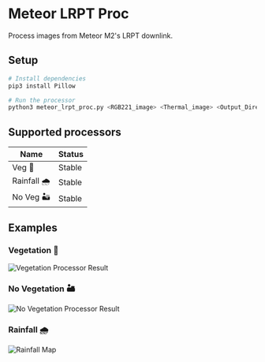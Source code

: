 # Meteor LRPT Proc
Process images from Meteor M2's LRPT downlink.
## Setup
```bash
# Install dependencies
pip3 install Pillow

# Run the processor
python3 meteor_lrpt_proc.py <RGB221_image> <Thermal_image> <Output_Directory>
```

## Supported processors
|Name|Status|
|----|------|
|Veg        🌳| Stable|
|Rainfall   🌧| Stable|
|No Veg     🏜| Stable|

## Examples

### Vegetation 🌳
![Vegetation Processor Result](/example_results/veg.png)

### No Vegetation 🏜
![No Vegetation Processor Result](/example_results/noveg.png)

### Rainfall 🌧
![Rainfall Map](/example_results/rainfall.png)
